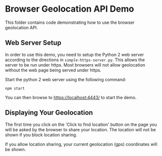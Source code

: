 # Browser Geolocation API Demo #

This folder contains code demonstrating how to use the browser geolocation API.

## Web Server Setup
In order to use this demo, you need to setup the Python 2 web server according to the directions in `simple-https-server.py`. This allows the server to be run under https. Most browsers will not allow geolocation without the web page being served under https.

Start the python 2 web server using the following command:
```
npm start

```
You can then browse to [https://localhost:4443/](https://localhost:4443/) to start the demo.

## Displaying Your Geolocation

The first time you click on the 'Click to find location' button on the page you will be asked by the browser to share your location. The location will not be shown if you block location sharing.

If you allow location sharing, your current geolocation (gps) coordinates will be shown.